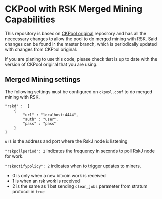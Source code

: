 # CKPool with RSK Merged Mining Capabilities

This repository is based on [CKPool original](https://bitbucket.org/ckolivas/ckpool) repository  and has all the neccessary changes to allow the pool to do merged mining with RSK.
Said changes can be found in the master branch, which is periodically updated with changes from CKPool original.

If you are planing to use this code, please check that is up to date with the version of CKPool original that you are using.

## Merged Mining settings

The following settings must be configured on `ckpool.conf` to do merged mining with RSK.

```
"rskd" :  [
	{
		"url" : "localhost:4444",
		"auth" : "user",
		"pass" : "pass"
	}
]
```
`url` is the address and port where the RskJ node is listening

`"rskpollperiod": 2` indicates the frequency in seconds to poll RskJ node for work.

`"rsknotifypolicy": 2` indicates when to trigger updates to miners. 
- 0 is only when a new bitcoin work is received 
- 1 is when an rsk work is received  
- 2 is the same as 1 but sending `clean_jobs` parameter from stratum protocol in `true` 
